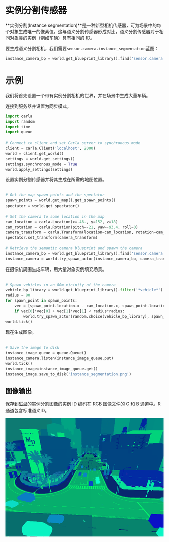 # 实例分割传感器

**实例分割(Instance segmentation)**是一种新型相机传感器，可为场景中的每个对象生成唯一的像素值。这与语义分割传感器形成对比，语义分割传感器对于相同对象类的实例（例如车辆）具有相同的 ID。

要生成语义分割相机，我们需要`sensor.camera.instance_segmentation`蓝图：

```py
instance_camera_bp = world.get_blueprint_library().find('sensor.camera.instance_segmentation')
```

# 示例

我们将首先设置一个带有实例分割相机的世界，并在场景中生成大量车辆。

连接到服务器并设置为同步模式。

```py
import carla
import random
import time
import queue

# Connect to client and set Carla server to synchronous mode
client = carla.Client('localhost', 2000)
world = client.get_world()
settings = world.get_settings()
settings.synchronous_mode = True
world.apply_settings(settings) 

```

设置实例分割传感器并将其生成在所需的地图位置。

```py

# Get the map spawn points and the spectator
spawn_points = world.get_map().get_spawn_points()
spectator = world.get_spectator()

# Set the camera to some location in the map
cam_location = carla.Location(x=-46., y=152, z=18)
cam_rotation = carla.Rotation(pitch=-21, yaw=-93.4, roll=0)
camera_transform = carla.Transform(location=cam_location, rotation=cam_rotation)
spectator.set_transform(camera_transform)

# Retrieve the semantic camera blueprint and spawn the camera
instance_camera_bp = world.get_blueprint_library().find('sensor.camera.instance_segmentation')
instance_camera = world.try_spawn_actor(instance_camera_bp, camera_transform)

```

在摄像机周围生成车辆，用大量对象实例填充场景。

```py

# Spawn vehicles in an 80m vicinity of the camera
vehicle_bp_library = world.get_blueprint_library().filter('*vehicle*')
radius = 80
for spawn_point in spawn_points:
    vec = [spawn_point.location.x - cam_location.x, spawn_point.location.y - cam_location.y]
    if vec[0]*vec[0] + vec[1]*vec[1] < radius*radius:
        world.try_spawn_actor(random.choice(vehicle_bp_library), spawn_point)
world.tick()
```

现在生成图像。

```py

# Save the image to disk
instance_image_queue = queue.Queue()
instance_camera.listen(instance_image_queue.put)
world.tick()
instance_image=instance_image_queue.get()
instance_image.save_to_disk('instance_segmentation.png')

```

## 图像输出

保存到磁盘的实例分割图像的实例 ID 编码在 RGB 图像文件的 G 和 B 通道中。R通道包含标准语义ID。

![instance_segmentation](img/instance_segmentation.png)




